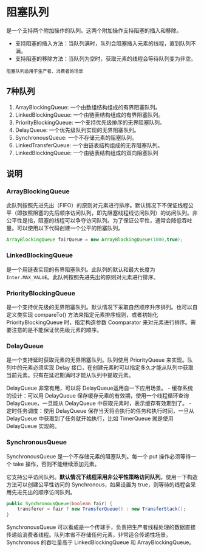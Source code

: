 # 阻塞队列

是一个支持两个附加操作的队列。这两个附加操作支持阻塞的插入和移除。
- 支持阻塞的插入方法：当队列满时，队列会阻塞插入元素的线程，直到队列不满。
- 支持阻塞的移除方法：当队列为空时，获取元素的线程会等待队列变为非空。

`阻塞队列适用于生产者、消费者的场景`

## 7种队列

1. ArrayBlockingQueue: 一个由数组结构组成的有界阻塞队列。
2. LinkedBlockingQueue: 一个由链表结构组成的有界阻塞队列。
3. PriorityBlockingQueue: 一个支持优先级排序的无界阻塞队列。
4. DelayQueue: 一个优先级队列实现的无界阻塞队列。
5. SynchronousQueue: 一个不存储元素的阻塞队列。
6. LinkedTransferQueue: 一个由链表结构组成的无界阻塞队列。
7. LinkedBlockingQueue: 一个由链表结构组成的双向阻塞队列

## 说明

### ArrayBlockingQueue

此队列按照先进先出（FIFO）的原则对元素进行排序。默认情况下不保证线程公平（即按照阻塞的先后顺序访问队列，即先阻塞线程线访问队列）的访问队列。非公平性是指，阻塞的线程可以争夺访问队列。为了保证公平性，通常会降低吞吐量。可以使用以下代码创建一个公平的阻塞队列。

```java
ArrayBlockingQueue fairQueue = new ArrayBlockingQueue(1000,true);
```

### LinkedBlockingQueue

是一个用链表实现的有界阻塞队列。此队列的默认和最大长度为 `Inter.MAX_VALUE`。此队列按照先进先出的原则对元素进行排序。

### PriorityBlockingQueue

是一个支持优先级的无界阻塞队列。默认情况下采取自然顺序升序排列。也可以自定义类实现 compareTo() 方法来指定元素排序规则，或者初始化 PriorityBlockingQueue 时，指定构造参数 Coomparator 来对元素进行排序。需要注意的是不能保证优先级元素的顺序。

### DelayQueue

是一个支持延时获取元素的无界阻塞队列。队列使用 PriorityQueue 来实现。队列中的元素必须实现 Delay 接口，在创建元素时可以指定多久才能从队列中获取当前元素。只有在延迟期满时才能从队列中提取元素。

DelayQueue 非常有用，可以将 DelayQueue运用自一下应用场景。
    - 缓存系统的设计：可以用 DelayQueue 保存缓存元素的有效期，使用一个线程循环查询 DelayQueue，一旦能从 DelayQueue 中获取元素时，表示缓存有效期到了。
    - 定时任务调度：使用 DelayQueue 保存当天将会执行的任务和执行时间，一旦从 DelayQueue 中获取到了任务就开始执行，比如 TimerQueue 就是使用 DelayQueue 实现的。

### SynchronousQueue

SynchronousQueue 是一个不存储元素的阻塞队列。每一个 put 操作必须等待一个 take 操作，否则不能继续添加元素。

它支持公平访问队列。<strong>默认情况下线程采用非公平性策略访问队列</strong>。使用一下构造方法可以创建公平性访问的 Synchronous，如果设置为 true，则等待的线程会采用先进先出的顺序访问队列。

```java
public SynchronousQueue(boolean fair) {
    transferer = fair ? new TransferQueue() : new TransferStack();
}
```

SynchronousQueue 可以看成是一个传球手，负责把生产者线程处理的数据直接传递给消费者线程。队列本省不存储任何元素，非常适合传递性场景。Synchronous 的吞吐量高于 LinkedBlockingQueue 和 ArrayBlockingQueue。
